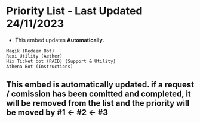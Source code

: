 # Priority List - Last Updated 24/11/2023

- This embed updates **Automatically.**

```
Magik (Redeem Bot)
Rexi Utility (Aether)
Hix Ticket bot (PAID) (Support & Utility)
Athena Bot (Instructions)
```

## This embed is automatically updated. if a request / comission has been comitted and completed, it will be removed from the list and the priority will be moved by #1 <- #2 <- #3
